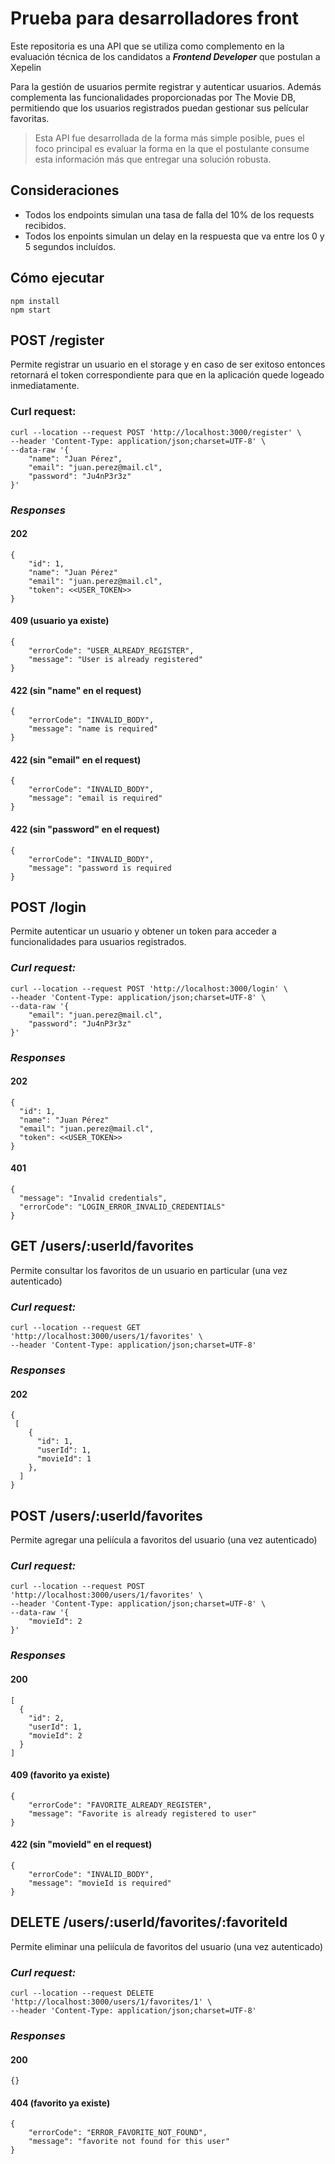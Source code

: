 # Prueba para desarrolladores front

Este repositoria es una API que se utiliza como complemento en la evaluación técnica de los candidatos a **_Frontend Developer_** que postulan a Xepelin

Para la gestión de usuarios permite registrar y autenticar usuarios.
Además complementa las funcionalidades proporcionadas por The Movie DB, permitiendo que los usuarios registrados puedan gestionar sus películar favoritas.

> Esta API fue desarrollada de la forma más simple posible, pues el foco principal es evaluar la forma en la que el postulante consume esta información más que entregar una solución robusta.

## Consideraciones

- Todos los endpoints simulan una tasa de falla del 10% de los requests recibidos.
- Todos los enpoints simulan un delay en la respuesta que va entre los 0 y 5 segundos incluídos.

## Cómo ejecutar

```
npm install
npm start
```

## **POST** /register

Permite registrar un usuario en el storage y en caso de ser exitoso entonces retornará el token correspondiente para que en la aplicación quede logeado inmediatamente.

### Curl request:

```
curl --location --request POST 'http://localhost:3000/register' \
--header 'Content-Type: application/json;charset=UTF-8' \
--data-raw '{
    "name": "Juan Pérez",
    "email": "juan.perez@mail.cl",
    "password": "Ju4nP3r3z"
}'
```

### _Responses_

#### 202

```
{
    "id": 1,
    "name": "Juan Pérez"
    "email": "juan.perez@mail.cl",
    "token": <<USER_TOKEN>>
}
```

#### 409 (usuario ya existe)

```
{
    "errorCode": "USER_ALREADY_REGISTER",
    "message": "User is already registered"
}
```

#### 422 (sin "name" en el request)

```
{
    "errorCode": "INVALID_BODY",
    "message": "name is required"
}
```

#### 422 (sin "email" en el request)

```
{
    "errorCode": "INVALID_BODY",
    "message": "email is required"
}
```

#### 422 (sin "password" en el request)

```
{
    "errorCode": "INVALID_BODY",
    "message": "password is required
}
```

## **POST** /login

Permite autenticar un usuario y obtener un token para acceder a funcionalidades
para usuarios registrados.

### _Curl request:_

```
curl --location --request POST 'http://localhost:3000/login' \
--header 'Content-Type: application/json;charset=UTF-8' \
--data-raw '{
    "email": "juan.perez@mail.cl",
    "password": "Ju4nP3r3z"
}'
```

### _Responses_

#### 202

```
{
  "id": 1,
  "name": "Juan Pérez"
  "email": "juan.perez@mail.cl",
  "token": <<USER_TOKEN>>
}
```

#### 401

```
{
  "message": "Invalid credentials",
  "errorCode": "LOGIN_ERROR_INVALID_CREDENTIALS"
}
```

## **GET** /users/:userId/favorites

Permite consultar los favoritos de un usuario en particular (una vez autenticado)

### _Curl request:_

```
curl --location --request GET 'http://localhost:3000/users/1/favorites' \
--header 'Content-Type: application/json;charset=UTF-8'
```

### _Responses_

#### 202

```
{
 [
    {
      "id": 1,
      "userId": 1,
      "movieId": 1
    },
  ]
}
```

## **POST** /users/:userId/favorites

Permite agregar una peliícula a favoritos del usuario (una vez autenticado)

### _Curl request:_

```
curl --location --request POST 'http://localhost:3000/users/1/favorites' \
--header 'Content-Type: application/json;charset=UTF-8' \
--data-raw '{
    "movieId": 2
}'
```

### _Responses_

#### 200

```
[
  {
    "id": 2,
    "userId": 1,
    "movieId": 2
  }
]
```

#### 409 (favorito ya existe)

```
{
    "errorCode": "FAVORITE_ALREADY_REGISTER",
    "message": "Favorite is already registered to user"
}
```

#### 422 (sin "movieId" en el request)

```
{
    "errorCode": "INVALID_BODY",
    "message": "movieId is required"
}
```

## **DELETE** /users/:userId/favorites/:favoriteId

Permite eliminar una peliícula de favoritos del usuario (una vez autenticado)

### _Curl request:_

```
curl --location --request DELETE 'http://localhost:3000/users/1/favorites/1' \
--header 'Content-Type: application/json;charset=UTF-8'
```

### _Responses_

#### 200

```
{}
```

#### 404 (favorito ya existe)

```
{
    "errorCode": "ERROR_FAVORITE_NOT_FOUND",
    "message": "favorite not found for this user"
}
```
